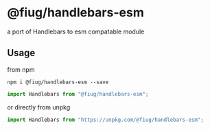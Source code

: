 # @fiug/handlebars-esm
a port of Handlebars to esm compatable module


## Usage

from npm

```
npm i @fiug/handlebars-esm --save
```

```javascript
import Handlebars from "@fiug/handlebars-esm";
```

or directly from unpkg

```javascript
import Handlebars from "https://unpkg.com/@fiug/handlebars-esm";
```
